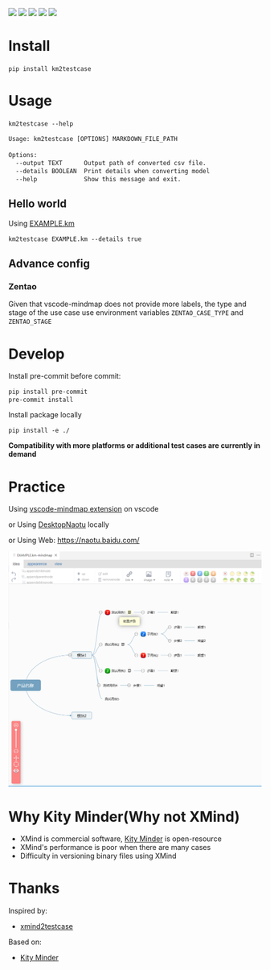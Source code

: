 ![](https://img.shields.io/github/license/wh1isper/km2testcase)
![](https://img.shields.io/github/v/release/wh1isper/km2testcase)
![](https://img.shields.io/pypi/dm/km2testcase)
![](https://img.shields.io/github/last-commit/wh1isper/km2testcase)
![](https://img.shields.io/pypi/pyversions/km2testcase)

# Install

`pip install km2testcase`

# Usage

`km2testcase --help`

```
Usage: km2testcase [OPTIONS] MARKDOWN_FILE_PATH

Options:
  --output TEXT      Output path of converted csv file.
  --details BOOLEAN  Print details when converting model
  --help             Show this message and exit.
```

## Hello world

Using [EXAMPLE.km](EXAMPLE.km)

```
km2testcase EXAMPLE.km --details true
```

## Advance config

### Zentao

Given that vscode-mindmap does not provide more labels, the type and stage of the use case use environment
variables `ZENTAO_CASE_TYPE` and `ZENTAO_STAGE`

# Develop

Install pre-commit before commit:

```
pip install pre-commit
pre-commit install
```

Install package locally

```
pip install -e ./
```

**Compatibility with more platforms or additional test cases are currently in demand**

# Practice

Using [vscode-mindmap extension](https://marketplace.visualstudio.com/items?itemName=Souche.vscode-mindmap) on vscode

or Using [DesktopNaotu](https://github.com/NaoTu/DesktopNaotu) locally

or Using Web: https://naotu.baidu.com/

![1678242422431](image/README/1678242422431.png)

# Why Kity Minder(Why not XMind)

- XMind is commercial software, [Kity Minder](https://github.com/fex-team/kityminder) is open-resource
- XMind's performance is poor when there are many cases
- Difficulty in versioning binary files using XMind

# Thanks

Inspired by:

- [xmind2testcase](https://github.com/zhuifengshen/xmind2testcase)

Based on:

- [Kity Minder](https://github.com/fex-team/kityminder)
